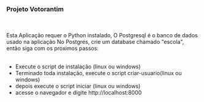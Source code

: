 ### Projeto Votorantim
<br><br>
Esta Aplicação requer o Python instalado,
O Postgresql é o banco de dados usado na aplicação
No Postgres, crie um database chamado "escola", então siga com os proximos passos:<br><br>

* Execute o script de instalação (linux ou windows)<br>
* Terminado toda instalação, execute o script criar-usuario(linux ou windows)<br>
* depois execute o script iniciar (linux ou windows)<br>
* acesse o navegador e digite http://localhost:8000

